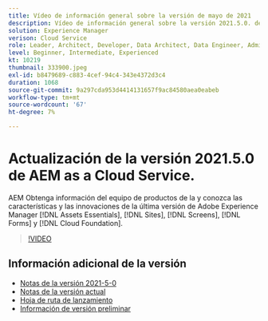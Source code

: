 ```yaml
---
title: Vídeo de información general sobre la versión de mayo de 2021
description: Vídeo de información general sobre la versión 2021.5.0. de Adobe Experience Manager as a Cloud Service.
solution: Experience Manager
verison: Cloud Service
role: Leader, Architect, Developer, Data Architect, Data Engineer, Admin, User
level: Beginner, Intermediate, Experienced
kt: 10219
thumbnail: 333900.jpeg
exl-id: b8479689-c883-4cef-94c4-343e4372d3c4
duration: 1068
source-git-commit: 9a297cda953d4414131657f9ac84580aea0eabeb
workflow-type: tm+mt
source-wordcount: '67'
ht-degree: 7%

---
```


# Actualización de la versión 2021.5.0 de AEM as a Cloud Service.

AEM Obtenga información del equipo de productos de la y conozca las características y las innovaciones de la última versión de Adobe Experience Manager [!DNL Assets Essentials], [!DNL Sites], [!DNL Screens], [!DNL Forms] y [!DNL Cloud Foundation].

>[!VIDEO](https://video.tv.adobe.com/v/333900/?quality=12&learn=on)


## Información adicional de la versión

* [Notas de la versión 2021-5-0](https://experienceleague.adobe.com/docs/experience-manager-cloud-service/content/release-notes/release-notes/2021/release-notes-2021-5-0.html?lang=es)
* [Notas de la versión actual](https://experienceleague.adobe.com/docs/experience-manager-cloud-service/content/release-notes/home.html?lang=es)
* [Hoja de ruta de lanzamiento](https://experienceleague.adobe.com/docs/experience-manager-release-information/aem-release-updates/update-releases-roadmap.html?lang=es)
* [Información de versión preliminar](https://experienceleague.adobe.com/docs/experience-manager-cloud-service/content/release-notes/prerelease.html?lang=es)
